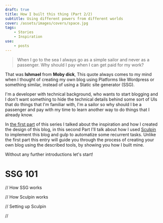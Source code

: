 ```yaml
---
draft: true
title: How I built this thing (Part 2/2)
subtitle: Using different powers from different worlds
cover: /assets/images/covers/space.jpg
tags:
    - Stories
    - Inspiration    
use:
    - posts
---
```


>When I go to the sea I always go as a simple sailor and never as a passenger. Why should I pay when I can get paid for my work?

That was **Ishmael** from **Moby dick**, This quote always comes to my mind when I thought of creating my own blog using Platforms like Wordpress or something similar, instead of using a Static site generator (SSG).

I'm a developer with technical background, who wants to start blogging and I don't want something to hide the technical details behind some sort of UIs that do things that I'm familiar with, I'm a sailor so why should I be a passenger and pay with my time to learn another way to do things that I already know.

In [the first part](#) of this series I talked about the inspiration and how I created the design of this blog, in this second Part I'll talk about how I used [Sculpin]() to implement this blog and gulp to automatize some recurrent tasks. Unlike the first part this entry will guide you through the process of creating your own blog using the described tools, by showing you how I built mine.

Without any further introductions let's start!

# SSG 101

// How SSG works

// How Sculpin works

// Setting up Sculpin

// 



